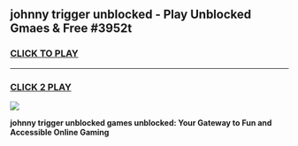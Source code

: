 
## johnny trigger unblocked - Play Unblocked Gmaes & Free #3952t
<h3>
<a href="https://news.freeplayer.one?title=johnny_trigger_unblocked&ref=24F">CLICK TO PLAY</a></h3>
<hr>

<h3>
<a href="https://news.freeplayer.one?title=johnny_trigger_unblocked&ref=24F">CLICK 2 PLAY</a>
  
</h3>

<a href="https://news.freeplayer.one?title=johnny_trigger_unblocked&ref=24F/"><img src="https://clearcache.store/games.png"></a>


**johnny trigger unblocked games unblocked: Your Gateway to Fun and Accessible Online Gaming**
